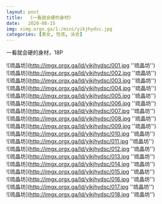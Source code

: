 ```yaml
---
layout: post
title:  《一看就会硬的身材》
date:   2020-08-15
img: ximg.orgx.ga/1:/mini/yikjhydsc.jpg
categories: [美女, 性感, 泳衣]
---
```


一看就会硬的身材，18P

![琉晶坊](http://imgx.orgx.ga/ld/yikjhydsc/001.jpg ''琉晶坊'') <br>
![琉晶坊](http://imgx.orgx.ga/ld/yikjhydsc/002.jpg ''琉晶坊'') <br>
![琉晶坊](http://imgx.orgx.ga/ld/yikjhydsc/003.jpg ''琉晶坊'') <br>
![琉晶坊](http://imgx.orgx.ga/ld/yikjhydsc/004.jpg ''琉晶坊'') <br>
![琉晶坊](http://imgx.orgx.ga/ld/yikjhydsc/005.jpg ''琉晶坊'') <br>
![琉晶坊](http://imgx.orgx.ga/ld/yikjhydsc/006.jpg ''琉晶坊'') <br>
![琉晶坊](http://imgx.orgx.ga/ld/yikjhydsc/007.jpg ''琉晶坊'') <br>
![琉晶坊](http://imgx.orgx.ga/ld/yikjhydsc/008.jpg ''琉晶坊'') <br>
![琉晶坊](http://imgx.orgx.ga/ld/yikjhydsc/009.jpg ''琉晶坊'') <br>
![琉晶坊](http://imgx.orgx.ga/ld/yikjhydsc/010.jpg ''琉晶坊'') <br>
![琉晶坊](http://imgx.orgx.ga/ld/yikjhydsc/011.jpg ''琉晶坊'') <br>
![琉晶坊](http://imgx.orgx.ga/ld/yikjhydsc/012.jpg ''琉晶坊'') <br>
![琉晶坊](http://imgx.orgx.ga/ld/yikjhydsc/013.jpg ''琉晶坊'') <br>
![琉晶坊](http://imgx.orgx.ga/ld/yikjhydsc/014.jpg ''琉晶坊'') <br>
![琉晶坊](http://imgx.orgx.ga/ld/yikjhydsc/015.jpg ''琉晶坊'') <br>
![琉晶坊](http://imgx.orgx.ga/ld/yikjhydsc/016.jpg ''琉晶坊'') <br>
![琉晶坊](http://imgx.orgx.ga/ld/yikjhydsc/017.jpg ''琉晶坊'') <br>
![琉晶坊](http://imgx.orgx.ga/ld/yikjhydsc/018.jpg ''琉晶坊'') <br>
